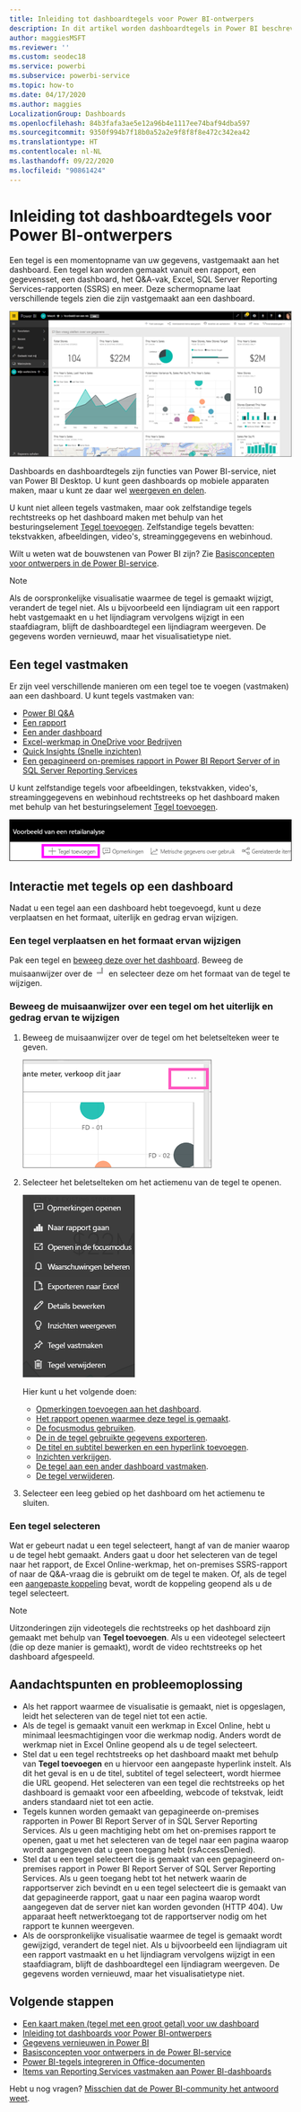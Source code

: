 ```yaml
---
title: Inleiding tot dashboardtegels voor Power BI-ontwerpers
description: In dit artikel worden dashboardtegels in Power BI beschreven, met inbegrip van tegels die zijn gemaakt van SSRS-rapporten (SQL Server Reporting Services).
author: maggiesMSFT
ms.reviewer: ''
ms.custom: seodec18
ms.service: powerbi
ms.subservice: powerbi-service
ms.topic: how-to
ms.date: 04/17/2020
ms.author: maggies
LocalizationGroup: Dashboards
ms.openlocfilehash: 84b3fafa3ae5e12a96b4e1117ee74baf94dba597
ms.sourcegitcommit: 9350f994b7f18b0a52a2e9f8f8f8e472c342ea42
ms.translationtype: HT
ms.contentlocale: nl-NL
ms.lasthandoff: 09/22/2020
ms.locfileid: "90861424"
---
```

# <a name="intro-to-dashboard-tiles-for-power-bi-designers"></a>Inleiding tot dashboardtegels voor Power BI-ontwerpers

Een tegel is een momentopname van uw gegevens, vastgemaakt aan het dashboard. Een tegel kan worden gemaakt vanuit een rapport, een gegevensset, een dashboard, het Q&A-vak, Excel, SQL Server Reporting Services-rapporten (SSRS) en meer.  Deze schermopname laat verschillende tegels zien die zijn vastgemaakt aan een dashboard.

![Power BI-dashboard](media/service-dashboard-tiles/power-bi-dashboard.png)

Dashboards en dashboardtegels zijn functies van Power BI-service, niet van Power BI Desktop. U kunt geen dashboards op mobiele apparaten maken, maar u kunt ze daar wel [weergeven en delen](../consumer/mobile/mobile-apps-view-dashboard.md).

U kunt niet alleen tegels vastmaken, maar ook zelfstandige tegels rechtstreeks op het dashboard maken met behulp van het besturingselement [Tegel toevoegen](service-dashboard-add-widget.md). Zelfstandige tegels bevatten: tekstvakken, afbeeldingen, video's, streaminggegevens en webinhoud.

Wilt u weten wat de bouwstenen van Power BI zijn? Zie [Basisconcepten voor ontwerpers in de Power BI-service](../fundamentals/service-basic-concepts.md).

> [!NOTE]
> Als de oorspronkelijke visualisatie waarmee de tegel is gemaakt wijzigt, verandert de tegel niet.  Als u bijvoorbeeld een lijndiagram uit een rapport hebt vastgemaakt en u het lijndiagram vervolgens wijzigt in een staafdiagram, blijft de dashboardtegel een lijndiagram weergeven. De gegevens worden vernieuwd, maar het visualisatietype niet.
> 
> 

## <a name="pin-a-tile"></a>Een tegel vastmaken
Er zijn veel verschillende manieren om een tegel toe te voegen (vastmaken) aan een dashboard. U kunt tegels vastmaken van:

* [Power BI Q&A](service-dashboard-pin-tile-from-q-and-a.md)
* [Een rapport](service-dashboard-pin-tile-from-report.md)
* [Een ander dashboard](service-pin-tile-to-another-dashboard.md)
* [Excel-werkmap in OneDrive voor Bedrijven](service-dashboard-pin-tile-from-excel.md)
* [Quick Insights (Snelle inzichten)](service-insights.md)
* [Een gepagineerd on-premises rapport in Power BI Report Server of in SQL Server Reporting Services](/sql/reporting-services/pin-reporting-services-items-to-power-bi-dashboards)

U kunt zelfstandige tegels voor afbeeldingen, tekstvakken, video's, streaminggegevens en webinhoud rechtstreeks op het dashboard maken met behulp van het besturingselement [Tegel toevoegen](service-dashboard-add-widget.md).

  ![Pictogram Tegel toevoegen](media/service-dashboard-tiles/add_widgetnew.png)

## <a name="interact-with-tiles-on-a-dashboard"></a>Interactie met tegels op een dashboard
Nadat u een tegel aan een dashboard hebt toegevoegd, kunt u deze verplaatsen en het formaat, uiterlijk en gedrag ervan wijzigen.

### <a name="move-and-resize-a-tile"></a>Een tegel verplaatsen en het formaat ervan wijzigen
Pak een tegel en [beweeg deze over het dashboard](service-dashboard-edit-tile.md). Beweeg de muisaanwijzer over de ![Tegelgreep](media/service-dashboard-tiles/resize-handle.jpg) en selecteer deze om het formaat van de tegel te wijzigen.

### <a name="hover-over-a-tile-to-change-the-appearance-and-behavior"></a>Beweeg de muisaanwijzer over een tegel om het uiterlijk en gedrag ervan te wijzigen
1. Beweeg de muisaanwijzer over de tegel om het beletselteken weer te geven.
   
    ![Het beletselteken van een tegel](media/service-dashboard-tiles/ellipses_new.png)
2. Selecteer het beletselteken om het actiemenu van de tegel te openen.
   
    ![Pictogram van het beletselteken](media/service-dashboard-tiles/power-bi-tile-menu.png)
   
    Hier kunt u het volgende doen:
   
     * [Opmerkingen toevoegen aan het dashboard](../consumer/end-user-comment.md).
     * [Het rapport openen waarmee deze tegel is gemaakt](../consumer/end-user-reports.md).  
     * [De focusmodus gebruiken](../consumer/end-user-focus.md).   
     * [De in de tegel gebruikte gegevens exporteren](../visuals/power-bi-visualization-export-data.md).
     * [De titel en subtitel bewerken en een hyperlink toevoegen](service-dashboard-edit-tile.md). 
     * [Inzichten verkrijgen](service-insights.md). 
     * [De tegel aan een ander dashboard vastmaken](service-pin-tile-to-another-dashboard.md).
     * [De tegel verwijderen](service-dashboard-edit-tile.md).

3. Selecteer een leeg gebied op het dashboard om het actiemenu te sluiten.

### <a name="select-a-tile"></a>Een tegel selecteren
Wat er gebeurt nadat u een tegel selecteert, hangt af van de manier waarop u de tegel hebt gemaakt. Anders gaat u door het selecteren van de tegel naar het rapport, de Excel Online-werkmap, het on-premises SSRS-rapport of naar de Q&A-vraag die is gebruikt om de tegel te maken. Of, als de tegel een [aangepaste koppeling](service-dashboard-edit-tile.md) bevat, wordt de koppeling geopend als u de tegel selecteert.

> [!NOTE]
> Uitzonderingen zijn videotegels die rechtstreeks op het dashboard zijn gemaakt met behulp van **Tegel toevoegen**. Als u een videotegel selecteert (die op deze manier is gemaakt), wordt de video rechtstreeks op het dashboard afgespeeld.   
> 
> 

## <a name="considerations-and-troubleshooting"></a>Aandachtspunten en probleemoplossing

* Als het rapport waarmee de visualisatie is gemaakt, niet is opgeslagen, leidt het selecteren van de tegel niet tot een actie.
* Als de tegel is gemaakt vanuit een werkmap in Excel Online, hebt u minimaal leesmachtigingen voor die werkmap nodig. Anders wordt de werkmap niet in Excel Online geopend als u de tegel selecteert.
* Stel dat u een tegel rechtstreeks op het dashboard maakt met behulp van **Tegel toevoegen** en u hiervoor een aangepaste hyperlink instelt. Als dit het geval is en u de titel, subtitel of tegel selecteert, wordt hiermee die URL geopend. Het selecteren van een tegel die rechtstreeks op het dashboard is gemaakt voor een afbeelding, webcode of tekstvak, leidt anders standaard niet tot een actie.
* Tegels kunnen worden gemaakt van gepagineerde on-premises rapporten in Power BI Report Server of in SQL Server Reporting Services. Als u geen machtiging hebt om het on-premises rapport te openen, gaat u met het selecteren van de tegel naar een pagina waarop wordt aangegeven dat u geen toegang hebt (rsAccessDenied).
* Stel dat u een tegel selecteert die is gemaakt van een gepagineerd on-premises rapport in Power BI Report Server of SQL Server Reporting Services. Als u geen toegang hebt tot het netwerk waarin de rapportserver zich bevindt en u een tegel selecteert die is gemaakt van dat gepagineerde rapport, gaat u naar een pagina waarop wordt aangegeven dat de server niet kan worden gevonden (HTTP 404). Uw apparaat heeft netwerktoegang tot de rapportserver nodig om het rapport te kunnen weergeven.
* Als de oorspronkelijke visualisatie waarmee de tegel is gemaakt wordt gewijzigd, verandert de tegel niet. Als u bijvoorbeeld een lijndiagram uit een rapport vastmaakt en u het lijndiagram vervolgens wijzigt in een staafdiagram, blijft de dashboardtegel een lijndiagram weergeven. De gegevens worden vernieuwd, maar het visualisatietype niet.

## <a name="next-steps"></a>Volgende stappen
- [Een kaart maken (tegel met een groot getal) voor uw dashboard](../visuals/power-bi-visualization-card.md)
- [Inleiding tot dashboards voor Power BI-ontwerpers](service-dashboards.md)  
- [Gegevens vernieuwen in Power BI](../connect-data/refresh-data.md)
- [Basisconcepten voor ontwerpers in de Power BI-service](../fundamentals/service-basic-concepts.md)
- [Power BI-tegels integreren in Office-documenten](https://powerbi.microsoft.com/blog/integrating-power-bi-tiles-into-office-documents/)
- [Items van Reporting Services vastmaken aan Power BI-dashboards](/sql/reporting-services/pin-reporting-services-items-to-power-bi-dashboards)

Hebt u nog vragen? [Misschien dat de Power BI-community het antwoord weet](https://community.powerbi.com/).